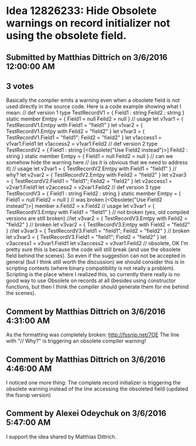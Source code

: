 # Idea 12826233: Hide Obsolete warnings on record initializer not using the obsolete field. #

## Submitted by Matthias Dittrich on 3/6/2016 12:00:00 AM

## 3 votes

Basically the compiler emits a warning even when a obsolete field is not used directly in the source code. Here is a code example showing what I mean:
// def version 1
type TestRecordV1 =
{ Field1 : string
Feild2 : string }
static member Emtpy =
{ Field1 = null
Feild2 = null }
// usage
let v1var1 = { TestRecordV1.Emtpy with Field1 = "field1" }
let v1var2 = { TestRecordV1.Emtpy with Feild2 = "field2" }
let v1var3 = { TestRecordV1.Field1 = "field1"; Feild2 = "field2" }
let v1access1 = v1var1.Field1
let v1access2 = v1var1.Feild2
// def version 2
type TestRecordV2 =
{ Field1 : string
[<Obsolete("Use Field2 instead")>]
Feild2 : string }
static member Emtpy =
{ Field1 = null
Feild2 = null } // can we somehow hide the warning here
// (as it is obvious that we need to address it)
// usage
let v2var1 = { TestRecordV2.Emtpy with Field1 = "field1" } // why?
let v2var2 = { TestRecordV2.Emtpy with Feild2 = "field2" }
let v2var3 = { TestRecordV2.Field1 = "field1"; Feild2 = "field2" }
let v2access1 = v2var1.Field1
let v2access2 = v2var1.Feild2
// def version 3
type TestRecordV3 =
{ Field1 : string
Field2 : string }
static member Emtpy =
{ Field1 = null
Field2 = null } // was broken
[<Obsolete("Use Field2 instead")>]
member x.Feild2 = x.Field2
// usage
let v3var1 = { TestRecordV3.Emtpy with Field1 = "field1" } // not broken (yes, old compiled versions are still broken)
//let v3var2 = { TestRecordV3.Emtpy with Feild2 = "field2" } // broken
let v3var2 = { TestRecordV3.Emtpy with Field2 = "field2" }
//let v3var3 = { TestRecordV3.Field1 = "field1"; Feild2 = "field2" } // broken
let v3var3 = { TestRecordV3.Field1 = "field1"; Field2 = "field2" }
let v3access1 = v3var1.Field1
let v3access2 = v3var1.Feild2 // obsolete, OK
I'm pretty sure this is because the code will still break (and use the obsolete field behind the scenes). So even if the suggestion can not be accepted in general (but I think still worth the discussion) we should consider this is in scripting contexts (where binary compatibility is not really a problem). Scripting is the place where I realized this, so currently there really is no good way to use Obsolete on records at all (besides using constructor functions, but then I think the compiler should generate them for me behind the scenes).




## Comment by Matthias Dittrich on 3/6/2016 4:31:00 AM

As the formatting was completely broken: http://fssnip.net/7OE
The line with "// Why?" is triggering an obsolete compiler warning!

## Comment by Matthias Dittrich on 3/6/2016 4:46:00 AM

I noticed one more thing: The complete record initializer is triggering the obsolete warning instead of the line accessing the obsoleted field (updated the fssnip version)

## Comment by Alexei Odeychuk on 3/6/2016 5:47:00 AM

I support the idea shared by Matthias Dittrich.

